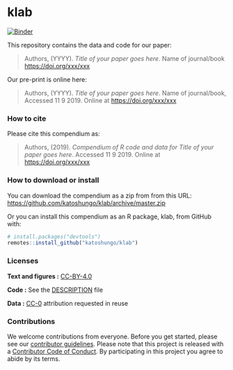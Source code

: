 
<!-- README.md is generated from README.Rmd. Please edit that file -->
klab
====

[![Binder](https://mybinder.org/badge_logo.svg)](https://mybinder.org/v2/gh/katoshungo/klab/master?urlpath=rstudio)

This repository contains the data and code for our paper:

> Authors, (YYYY). *Title of your paper goes here*. Name of journal/book <https://doi.org/xxx/xxx>

Our pre-print is online here:

> Authors, (YYYY). *Title of your paper goes here*. Name of journal/book, Accessed 11 9 2019. Online at <https://doi.org/xxx/xxx>

### How to cite

Please cite this compendium as:

> Authors, (2019). *Compendium of R code and data for Title of your paper goes here*. Accessed 11 9 2019. Online at <https://doi.org/xxx/xxx>

### How to download or install

You can download the compendium as a zip from from this URL: <https://github.com/katoshungo/klab/archive/master.zip>

Or you can install this compendium as an R package, klab, from GitHub with:

``` r
# install.packages("devtools")
remotes::install_github("katoshungo/klab")
```

### Licenses

**Text and figures :** [CC-BY-4.0](http://creativecommons.org/licenses/by/4.0/)

**Code :** See the [DESCRIPTION](DESCRIPTION) file

**Data :** [CC-0](http://creativecommons.org/publicdomain/zero/1.0/) attribution requested in reuse

### Contributions

We welcome contributions from everyone. Before you get started, please see our [contributor guidelines](CONTRIBUTING.md). Please note that this project is released with a [Contributor Code of Conduct](CONDUCT.md). By participating in this project you agree to abide by its terms.
